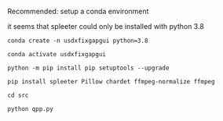 Recommended: setup a conda environment

it seems that spleeter could only be installed with python 3.8

`conda create -n usdxfixgapgui python=3.8`

`conda activate usdxfixgapgui`

`python -m pip install pip setuptools --upgrade`

`pip install spleeter Pillow chardet ffmpeg-normalize ffmpeg`

`cd src`

`python qpp.py`
